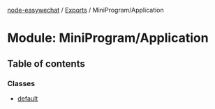 [node-easywechat](../README.md) / [Exports](../modules.md) / MiniProgram/Application

# Module: MiniProgram/Application

## Table of contents

### Classes

- [default](../classes/MiniProgram_Application.default.md)
